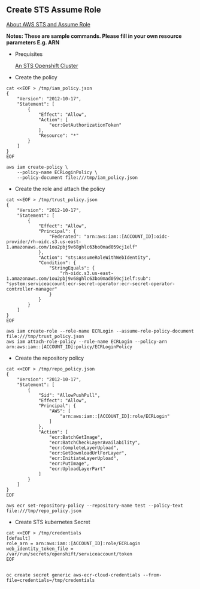 ## Create STS Assume Role

[About AWS STS and Assume Role](https://docs.aws.amazon.com/STS/latest/APIReference/API_AssumeRole.html)

**Notes: These are sample commands. Please fill in your own resource parameters E.g. ARN**

* Prequisites

  [An STS Openshift Cluster](https://docs.openshift.com/container-platform/4.10/authentication/managing_cloud_provider_credentials/cco-mode-sts.html)

* Create the policy

```
cat <<EOF > /tmp/iam_policy.json
{
    "Version": "2012-10-17",
    "Statement": [
        {
            "Effect": "Allow",
            "Action": [
                "ecr:GetAuthorizationToken"
            ],
            "Resource": "*"
        }
    ]
}
EOF

aws iam create-policy \
    --policy-name ECRLoginPolicy \
    --policy-document file:///tmp/iam_policy.json

```

* Create the role and attach the policy

```
cat <<EOF > /tmp/trust_policy.json
{
    "Version": "2012-10-17",
    "Statement": [
        {
            "Effect": "Allow",
            "Principal": {
                "Federated": "arn:aws:iam::[ACCOUNT_ID]:oidc-provider/rh-oidc.s3.us-east-1.amazonaws.com/1ou2pbj9v68ghlc63bo0mad059cj1elf"
            },
            "Action": "sts:AssumeRoleWithWebIdentity",
            "Condition": {
                "StringEquals": {
                    "rh-oidc.s3.us-east-1.amazonaws.com/1ou2pbj9v68ghlc63bo0mad059cj1elf:sub": "system:serviceaccount:ecr-secret-operator:ecr-secret-operator-controller-manager"
                }
            }
        }
    ]
}
EOF

aws iam create-role --role-name ECRLogin --assume-role-policy-document file:///tmp/trust_policy.json
aws iam attach-role-policy --role-name ECRLogin --policy-arn arn:aws:iam::[ACCOUNT_ID]:policy/ECRLoginPolicy
```

* Create the repository policy

```
cat <<EOF > /tmp/repo_policy.json
{
    "Version": "2012-10-17",
    "Statement": [
        {
            "Sid": "AllowPushPull",
            "Effect": "Allow",
            "Principal": {
                "AWS": [
                    "arn:aws:iam::[ACCOUNT_ID]:role/ECRLogin"
                ]
            },
            "Action": [
                "ecr:BatchGetImage",
                "ecr:BatchCheckLayerAvailability",
                "ecr:CompleteLayerUpload",
                "ecr:GetDownloadUrlForLayer",
                "ecr:InitiateLayerUpload",
                "ecr:PutImage",
                "ecr:UploadLayerPart"
            ]
        }
    ]
}
EOF

aws ecr set-repository-policy --repository-name test --policy-text file:///tmp/repo_policy.json
```

* Create STS kubernetes Secret

```
cat <<EOF > /tmp/credentials
[default]
role_arn = arn:aws:iam::[ACCOUNT_ID]:role/ECRLogin
web_identity_token_file = /var/run/secrets/openshift/serviceaccount/token
EOF


oc create secret generic aws-ecr-cloud-credentials --from-file=credentials=/tmp/credentials
```